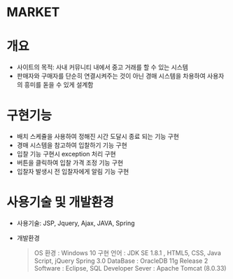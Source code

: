 # MARKET

# 개요

- 사이트의 목적: 사내 커뮤니티 내에서 중고 거래를 할 수 있는 시스템
- 판매자와 구매자를 단순히 연결시켜주는 것이 아닌 경매 시스템을 차용하여 사용자의 흥미를 돋을 수 있게 설계함
           
# 구현기능

- 배치 스케쥴을 사용하여 정해진 시간 도달시 종료 되는 기능 구현
- 경매 시스템을 참고하여 입찰하기 기능 구현
- 입찰 기능 구현시 exception 처리 구현
- 버튼을 클릭하여 입찰 가격 조정 기능 구현
- 입찰자 발생시 전 입찰자에게 알림 기능 구현

# 사용기술 및 개발환경

- 사용기술: JSP, Jquery, Ajax, JAVA, Spring

- 개발환경
	> OS 환경 : Windows 10
	> 구현 언어 : JDK SE 1.8.1 , HTML5, CSS, Java Script, jQuery Spring 3.0
	> DataBase : OracleDB 11g Release 2
	> Software : Eclipse, SQL Developer
	> Sever : Apache Tomcat (8.0.33)
